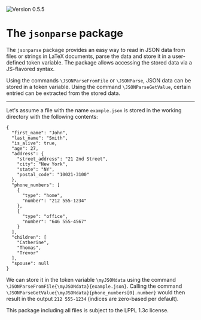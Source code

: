 ![Version 0.5.5](https://img.shields.io/badge/version-0.5.5-blue)

# The `jsonparse` package

The `jsonparse` package provides an easy way to read in JSON data from files or strings in LaTeX documents, parse the data and store it in a user-defined token variable. The package allows accessing the stored data via a JS-flavored syntax.

Using the commands `\JSONParseFromFile` or `\JSONParse`, JSON data can be stored in a token variable. Using the command `\JSONParseGetValue`, certain entried can be extracted from the stored data.

---

Let's assume a file with the name `example.json` is stored in the working directory with the following contents:

```
{
  "first_name": "John",
  "last_name": "Smith",
  "is_alive": true,
  "age": 27,
  "address": {
    "street_address": "21 2nd Street",
    "city": "New York",
    "state": "NY",
    "postal_code": "10021-3100"
  },
  "phone_numbers": [
    {
      "type": "home",
      "number": "212 555-1234"
    },
    {
      "type": "office",
      "number": "646 555-4567"
    }
  ],
  "children": [
    "Catherine",
    "Thomas",
    "Trevor"
  ],
  "spouse": null
}
```

We can store it in the token variable `\myJSONdata` using the command `\JSONParseFromFile{\myJSONdata}{example.json}`. Calling the command `\JSONParseGetValue{\myJSONdata}{phone_numbers[0].number}` would then result in the output `212 555-1234` (indices are zero-based per default). 

This package including all files is subject to the LPPL 1.3c license.
